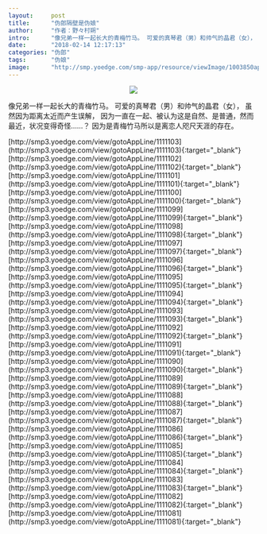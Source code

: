 ```yaml
---
layout:     post
title:      "伪郎隔壁是伪娘"
author:     "作者：野々村朔"
intro:      "像兄弟一样一起长大的青梅竹马。 可爱的真琴君（男）和帅气的晶君（女）， 虽然因为距离太近而产生误解， 因为一直在一起、被认为这是自然、是普通，然而最近，状况变得奇怪……？ 因为是青梅竹马所以是离恋人咫尺天涯的存在。"
date:       "2018-02-14 12:17:13"
categories: "伪郎"
tags:       "伪娘"
image:      "http://smp.yoedge.com/smp-app/resource/viewImage/1003850appline.png"
---
```

<div style="text-align: center">
<p><img src="http://smp.yoedge.com/smp-app/resource/viewImage/1003850appline.png"/></p>
</div>
<p class="post-meta">
<span>像兄弟一样一起长大的青梅竹马。 可爱的真琴君（男）和帅气的晶君（女）， 虽然因为距离太近而产生误解， 因为一直在一起、被认为这是自然、是普通，然而最近，状况变得奇怪……？ 因为是青梅竹马所以是离恋人咫尺天涯的存在。</span>
</p>
[http://smp3.yoedge.com/view/gotoAppLine/1111103](http://smp3.yoedge.com/view/gotoAppLine/1111103){:target="_blank"}
[http://smp3.yoedge.com/view/gotoAppLine/1111102](http://smp3.yoedge.com/view/gotoAppLine/1111102){:target="_blank"}
[http://smp3.yoedge.com/view/gotoAppLine/1111101](http://smp3.yoedge.com/view/gotoAppLine/1111101){:target="_blank"}
[http://smp3.yoedge.com/view/gotoAppLine/1111100](http://smp3.yoedge.com/view/gotoAppLine/1111100){:target="_blank"}
[http://smp3.yoedge.com/view/gotoAppLine/1111099](http://smp3.yoedge.com/view/gotoAppLine/1111099){:target="_blank"}
[http://smp3.yoedge.com/view/gotoAppLine/1111098](http://smp3.yoedge.com/view/gotoAppLine/1111098){:target="_blank"}
[http://smp3.yoedge.com/view/gotoAppLine/1111097](http://smp3.yoedge.com/view/gotoAppLine/1111097){:target="_blank"}
[http://smp3.yoedge.com/view/gotoAppLine/1111096](http://smp3.yoedge.com/view/gotoAppLine/1111096){:target="_blank"}
[http://smp3.yoedge.com/view/gotoAppLine/1111095](http://smp3.yoedge.com/view/gotoAppLine/1111095){:target="_blank"}
[http://smp3.yoedge.com/view/gotoAppLine/1111094](http://smp3.yoedge.com/view/gotoAppLine/1111094){:target="_blank"}
[http://smp3.yoedge.com/view/gotoAppLine/1111093](http://smp3.yoedge.com/view/gotoAppLine/1111093){:target="_blank"}
[http://smp3.yoedge.com/view/gotoAppLine/1111092](http://smp3.yoedge.com/view/gotoAppLine/1111092){:target="_blank"}
[http://smp3.yoedge.com/view/gotoAppLine/1111091](http://smp3.yoedge.com/view/gotoAppLine/1111091){:target="_blank"}
[http://smp3.yoedge.com/view/gotoAppLine/1111090](http://smp3.yoedge.com/view/gotoAppLine/1111090){:target="_blank"}
[http://smp3.yoedge.com/view/gotoAppLine/1111089](http://smp3.yoedge.com/view/gotoAppLine/1111089){:target="_blank"}
[http://smp3.yoedge.com/view/gotoAppLine/1111088](http://smp3.yoedge.com/view/gotoAppLine/1111088){:target="_blank"}
[http://smp3.yoedge.com/view/gotoAppLine/1111087](http://smp3.yoedge.com/view/gotoAppLine/1111087){:target="_blank"}
[http://smp3.yoedge.com/view/gotoAppLine/1111086](http://smp3.yoedge.com/view/gotoAppLine/1111086){:target="_blank"}
[http://smp3.yoedge.com/view/gotoAppLine/1111085](http://smp3.yoedge.com/view/gotoAppLine/1111085){:target="_blank"}
[http://smp3.yoedge.com/view/gotoAppLine/1111084](http://smp3.yoedge.com/view/gotoAppLine/1111084){:target="_blank"}
[http://smp3.yoedge.com/view/gotoAppLine/1111083](http://smp3.yoedge.com/view/gotoAppLine/1111083){:target="_blank"}
[http://smp3.yoedge.com/view/gotoAppLine/1111082](http://smp3.yoedge.com/view/gotoAppLine/1111082){:target="_blank"}
[http://smp3.yoedge.com/view/gotoAppLine/1111081](http://smp3.yoedge.com/view/gotoAppLine/1111081){:target="_blank"}


